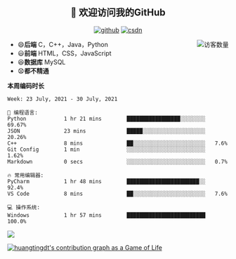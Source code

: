 <h2 align="center">👋 欢迎访问我的GitHub</h2>
  <p align="center">
    <a href="https://github.com/Huangtingdt/Huangtingdt"><img src="https://img.shields.io/badge/GitHub-ff79c6" alt="github"></a>
    <a href="https://blog.csdn.net/qq_43531216"><img src="https://img.shields.io/badge/CSDN-cf000e" alt="csdn"></a>
  </p>

  <img align='right' src="https://profile-counter.glitch.me/Huangtingdt/count.svg" alt="访客数量"/>

  - 😄**后端** C，C++，Java，Python
  - 😃**前端** HTML，CSS，JavaScript
  - 😆**数据库** MySQL
  - 😧**都不精通**

  **本周编码时长**

  <!--START_SECTION:waka-->
```text
Week: 23 July, 2021 - 30 July, 2021

💬 编程语言: 
Python            1 hr 21 mins        █████████████████░░░░░░░░   69.67% 
JSON              23 mins             █████░░░░░░░░░░░░░░░░░░░░   20.26% 
C++               8 mins              ██░░░░░░░░░░░░░░░░░░░░░░░   7.6% 
Git Config        1 min               ░░░░░░░░░░░░░░░░░░░░░░░░░   1.62% 
Markdown          0 secs              ░░░░░░░░░░░░░░░░░░░░░░░░░   0.7%

🔥 常用编辑器: 
PyCharm           1 hr 48 mins        ███████████████████████░░   92.4% 
VS Code           8 mins              ██░░░░░░░░░░░░░░░░░░░░░░░   7.6%

💻 操作系统: 
Windows           1 hr 57 mins        █████████████████████████   100.0%

```


<!--END_SECTION:waka-->

[![](https://github-readme-stats.vercel.app/api?theme=onedark&username=huangtingdt)](https://github.com/anuraghazra/github-readme-stats)

  [![huangtingdt's contribution graph as a Game of Life](https://github4life.herokuapp.com/huangtingdt.gif)](https://github4life.herokuapp.com/huangtingdt)
